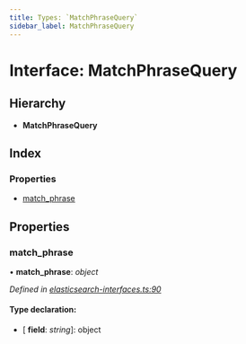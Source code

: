 ```yaml
---
title: Types: `MatchPhraseQuery`
sidebar_label: MatchPhraseQuery
---
```


# Interface: MatchPhraseQuery

## Hierarchy

* **MatchPhraseQuery**

## Index

### Properties

* [match_phrase](matchphrasequery.md#match_phrase)

## Properties

###  match_phrase

• **match_phrase**: *object*

*Defined in [elasticsearch-interfaces.ts:90](https://github.com/terascope/teraslice/blob/653cf7530/packages/types/src/elasticsearch-interfaces.ts#L90)*

#### Type declaration:

* \[ **field**: *string*\]: object
